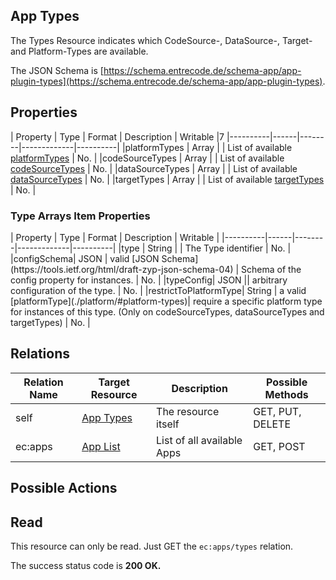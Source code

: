 ## App Types

The Types Resource indicates which CodeSource-, DataSource-, Target- and Platform-Types are available.

The JSON Schema is [https://schema.entrecode.de/schema-app/app-plugin-types](https://schema.entrecode.de/schema-app/app-plugin-types).

## Properties

| Property | Type | Format | Description | Writable |7
|----------|------|--------|-------------|----------|
|platformTypes | Array | | List of available [platformTypes](./platform/#platform-types) | No. |
|codeSourceTypes | Array | | List of available [codeSourceTypes](./codesource/#codesource-types) | No. |
|dataSourceTypes | Array | | List of available [dataSourceTypes](./datasource/#datasource-types) | No. |
|targetTypes | Array | | List of available [targetTypes](./target/#target-types) | No. |

<h3>Type Arrays Item Properties</h3>
| Property | Type | Format | Description | Writable |
|----------|------|--------|-------------|----------|
|type   | String | | The Type identifier | No. |
|configSchema| JSON | valid [JSON Schema](https://tools.ietf.org/html/draft-zyp-json-schema-04) | Schema of the config property for instances. | No. |
|typeConfig| JSON || arbitrary configuration of the type. | No. |
|restrictToPlatformType| String | a valid [platformType](./platform/#platform-types)| require a specific platform type for instances of this type. (Only on codeSourceTypes, dataSourceTypes and targetTypes) | No. |


## Relations

| Relation Name | Target Resource | Description |Possible Methods |
|---------------|-----------------|-------------|-----------------|
| self          | [App Types](#)| The resource itself | GET, PUT, DELETE |
| ec:apps    | [App List](./app/#list)| List of all available Apps | GET, POST|

## Possible Actions

## Read

This resource can only be read. Just GET the `ec:apps/types` relation.

The success status code is **200 OK.**
